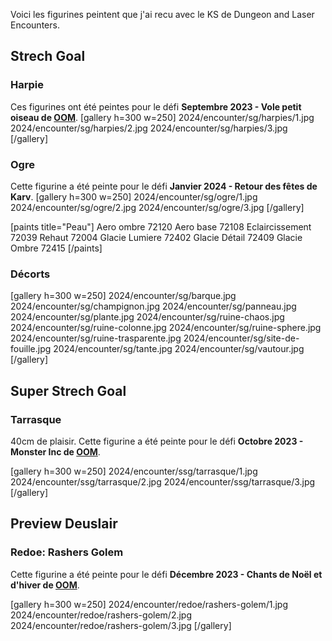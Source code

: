 Voici les figurines peintent que j'ai recu avec le KS de Dungeon and Laser Encounters.

## Strech Goal
### Harpie
Ces figurines ont été peintes pour le défi __Septembre 2023 - Vole petit oiseau de [OOM](https://onemoremini.fr/topic/563/d%C3%A9fi-septembre-2023-vole-petit-oiseau)__.
[gallery h=300 w=250]
2024/encounter/sg/harpies/1.jpg
2024/encounter/sg/harpies/2.jpg
2024/encounter/sg/harpies/3.jpg
[/gallery]


### Ogre
Cette figurine a été peinte pour le défi __Janvier 2024 - Retour des fêtes de Karv__.
[gallery h=300 w=250]
2024/encounter/sg/ogre/1.jpg
2024/encounter/sg/ogre/2.jpg
2024/encounter/sg/ogre/3.jpg
[/gallery]

[paints title="Peau"]
Aero ombre	72120
Aero base	72108
Eclaircissement	72039
Rehaut	72004
Glacie Lumiere	72402
Glacie Détail	72409
Glacie Ombre	72415
[/paints]

### Décorts
[gallery h=300 w=250]
2024/encounter/sg/barque.jpg
2024/encounter/sg/champignon.jpg
2024/encounter/sg/panneau.jpg
2024/encounter/sg/plante.jpg
2024/encounter/sg/ruine-chaos.jpg
2024/encounter/sg/ruine-colonne.jpg
2024/encounter/sg/ruine-sphere.jpg
2024/encounter/sg/ruine-trasparente.jpg
2024/encounter/sg/site-de-fouille.jpg
2024/encounter/sg/tante.jpg
2024/encounter/sg/vautour.jpg
[/gallery]

## Super Strech Goal
### Tarrasque
40cm de plaisir. Cette figurine a été peinte pour le défi __Octobre 2023 - Monster Inc de [OOM](https://onemoremini.fr/topic/572/d%C3%A9fi-octobre-2023-monster-inc)__.

[gallery h=300 w=250]
2024/encounter/ssg/tarrasque/1.jpg
2024/encounter/ssg/tarrasque/2.jpg
2024/encounter/ssg/tarrasque/3.jpg
[/gallery]

## Preview Deuslair
### Redoe: Rashers Golem
Cette figurine a été peinte pour le défi __Décembre 2023 - Chants de Noël et d'hiver de [OOM](https://onemoremini.fr/topic/596/d%C3%A9fi-d%C3%A9cembre-2023-chants-de-no%C3%ABl-et-d-hiver)__.

[gallery h=300 w=250]
2024/encounter/redoe/rashers-golem/1.jpg
2024/encounter/redoe/rashers-golem/2.jpg
2024/encounter/redoe/rashers-golem/3.jpg
[/gallery]

